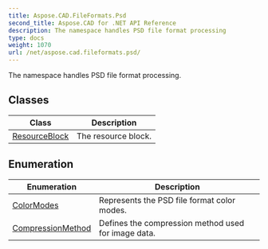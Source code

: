 ```yaml
---
title: Aspose.CAD.FileFormats.Psd
second_title: Aspose.CAD for .NET API Reference
description: The namespace handles PSD file format processing
type: docs
weight: 1070
url: /net/aspose.cad.fileformats.psd/
---
```

The namespace handles PSD file format processing.

## Classes

| Class | Description |
| --- | --- |
| [ResourceBlock](./resourceblock/) | The resource block. |
## Enumeration

| Enumeration | Description |
| --- | --- |
| [ColorModes](./colormodes/) | Represents the PSD file format color modes. |
| [CompressionMethod](./compressionmethod/) | Defines the compression method used for image data. |



